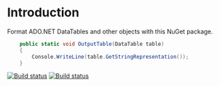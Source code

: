 # Introduction

Format ADO.NET DataTables and other objects with this NuGet package.

```csharp
    public static void OutputTable(DataTable table)
    {
        Console.WriteLine(table.GetStringRepresentation());
    }
```

[![Build status](https://ci.appveyor.com/api/projects/status/0d1yf1gpnxccnekv?svg=true&passingText=master)](https://ci.appveyor.com/project/icalvo/datatableformatters-a6m76)
[![Build status](https://ci.appveyor.com/api/projects/status/tgw0smnnpa7q4pd0?svg=true&passingText=develop)](https://ci.appveyor.com/project/icalvo/datatableformatters)
